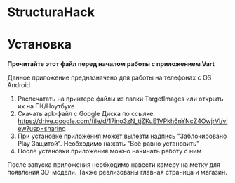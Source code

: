 # StructuraHack

<h1>Установка</h1>
<b>Прочитайте этот файл перед началом работы с приложением Vart</b>  


Данное приложение предназначено для работы на телефонах с OS Android  

1. Распечатать на принтере файлы из папки TargetImages или открыть их на ПК/Ноутбуке
2. Скачать apk-файл с Google Диска по ссылке: https://drive.google.com/file/d/17ino3zN_tjZKuE1VPkh6nYNcZ4OwjrVl/view?usp=sharing
3. При установке приложения может вылезти надпись "Заблокировано Play Защитой". Необходимо нажать "Всё равно установить"
4. После установки приложения можно начинать работу с ним


После запуска приложения необходимо навести камеру на метку для появления 3D-модели. Также реализованы главная страница и магазин.
